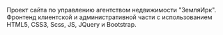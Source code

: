 Проект сайта по управлению агентством недвижимости "ЗемляИрк". 
Фронтенд клиентской и административной части с использованием HTML5, CSS3, Scss, JS, JQuery и Bootstrap.
